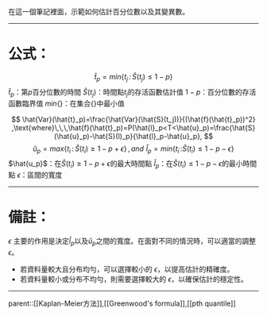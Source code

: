 在這一個筆記裡面，示範如何估計百分位數以及其變異數。
- - -
# 公式：
$$
\hat{t}_p=min\lbrace t_j\,\text{:}\,\hat{S}(t_j)\leq 1-p\rbrace
$$
$\hat{t}_p$：第$p$百分位數的時間
$\hat{S}(t_j)$：時間點$t_j$的存活函數估計值
$1-p$：百分位數的存活函數臨界值
$min\lbrace \rbrace$：在集合{}中最小值



$$
\hat{Var}(\hat{t}_p)=\frac{\hat{Var}(\hat{S}(t_j))}{(\hat{f}(\hat{t}_p))^2}
,\text{where}\,\,\,\hat{f}(\hat{t}_p)=P(\hat{l}_p<T<\hat{u}_p)=\frac{\hat{S}(\hat{u}_p)-\hat{S}(l)_p}{\hat{l}_p-\hat{u}_p},
$$
$$
\hat{u}_p=max\left\lbrace t_i\,\text{:}\,\hat{S}(t_i)\geq1-p+\epsilon \right\rbrace\,,\,and\,\,\hat{l}_p=min\left\lbrace t_i\,\text{:} \hat{S}(t_i)\leq 1-p-\epsilon\right\rbrace
$$
$\hat{u_p}$：在$\hat{S}(t_i)\geq1-p+\epsilon$的最大時間點
$\hat{l}_p$：在$\hat{S}(t_i)\leq1-p-\epsilon$的最小時間點
$\epsilon$：區間的寬度
- - -
# 備註：
$\epsilon$ 主要的作用是決定$\hat{l}_p$以及$\hat{u}_p$之間的寬度。在面對不同的情況時，可以適當的調整$\epsilon$。
- 若資料量較大且分布均勻，可以選擇較小的 $\epsilon$，以提高估計的精確度。
- 若資料量較小或分布不均勻，則需要選擇較大的 $\epsilon$，以確保估計的穩定性。
- - -
parent::[[Kaplan-Meier方法]],[[Greenwood's formula]],[[pth quantile]]
